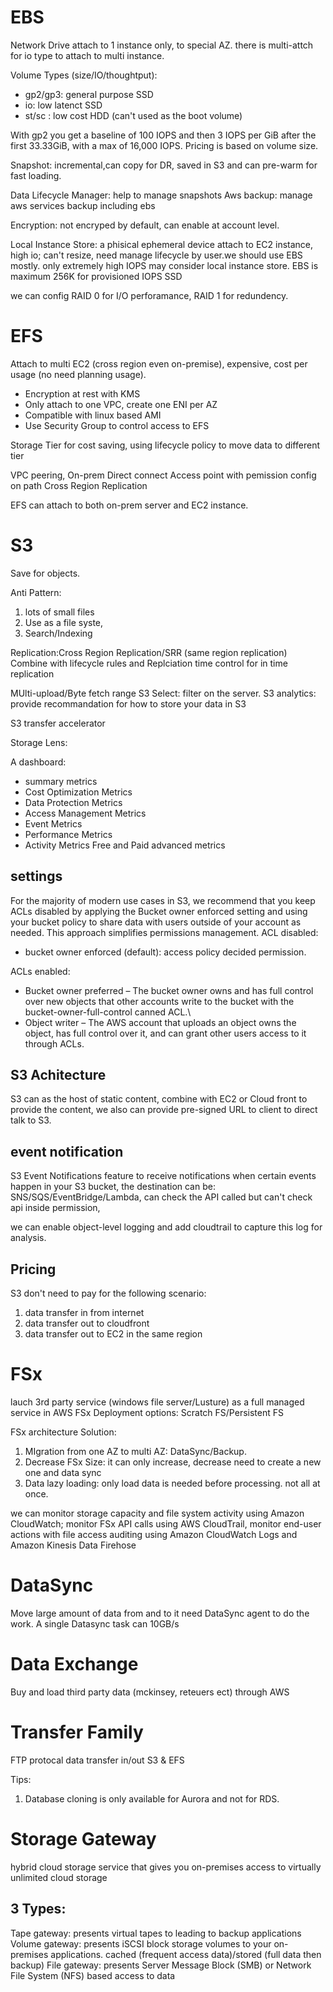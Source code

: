 # EBS

Network Drive attach to 1 instance only, to special AZ. there is multi-attch for io type to attach to multi instance.

Volume Types (size/IO/thoughtput):

- gp2/gp3: general purpose SSD
- io: low latenct SSD
- st/sc : low cost HDD (can't used as the boot volume)

With gp2 you get a baseline of 100 IOPS and then 3 IOPS per GiB after the first 33.33GiB, with a max of 16,000 IOPS. Pricing is based on volume size.

Snapshot: incremental,can copy for DR, saved in S3 and can pre-warm for fast loading.

Data Lifecycle Manager: help to manage snapshots
Aws backup: manage aws services backup including ebs

Encryption: not encryped by default, can enable at account level.

Local Instance Store: a phisical ephemeral device attach to EC2 instance, high io; can't resize, need manage lifecycle by user.we should use EBS mostly. only extremely high IOPS may consider local instance store. EBS is maximum 256K for provisioned IOPS SSD

we can config RAID 0 for I/O perforamance, RAID 1 for redundency.

# EFS

Attach to multi EC2 (cross region even on-premise), expensive, cost per usage (no need planning usage).

- Encryption at rest with KMS
- Only attach to one VPC, create one ENI per AZ
- Compatible with linux based AMI
- Use Security Group to control access to EFS

Storage Tier for cost saving, using lifecycle policy to move data to different tier

VPC peering, On-prem Direct connect
Access point with pemission config on path
Cross Region Replication

EFS can attach to both on-prem server and EC2 instance.

# S3

Save for objects.

Anti Pattern:

1. lots of small files
2. Use as a file syste,
3. Search/Indexing

Replication:Cross Region Replication/SRR (same region replication)
Combine with lifecycle rules and Replciation time control for in time replication

MUlti-upload/Byte fetch range
S3 Select: filter on the server.
S3 analytics: provide recommandation for how to store your data in S3

S3 transfer accelerator

Storage Lens:

A dashboard:

- summary metrics
- Cost Optimization Metrics
- Data Protection Metrics
- Access Management Metrics
- Event Metrics
- Performance Metrics
- Activity Metrics
  Free and Paid advanced metrics

## settings

For the majority of modern use cases in S3, we recommend that you keep ACLs disabled by applying the Bucket owner enforced setting and using your bucket policy to share data with users outside of your account as needed. This approach simplifies permissions management.
ACL disabled:

- bucket owner enforced (default): access policy decided permission.

ACLs enabled:

- Bucket owner preferred – The bucket owner owns and has full control over new objects that other accounts write to the bucket with the bucket-owner-full-control canned ACL.\
- Object writer – The AWS account that uploads an object owns the object, has full control over it, and can grant other users access to it through ACLs.

## S3 Achitecture

S3 can as the host of static content, combine with EC2 or Cloud front to provide the content, we also can provide pre-signed URL to client to direct talk to S3.

## event notification

S3 Event Notifications feature to receive notifications when certain events happen in your S3 bucket, the destination can be: SNS/SQS/EventBridge/Lambda, can check the API called but can't check api inside permission,

we can enable object-level logging and add cloudtrail to capture this log for analysis.

## Pricing

S3 don't need to pay for the following scenario:

1. data transfer in from internet
2. data transfer out to cloudfront
3. data transfer out to EC2 in the same region

# FSx

lauch 3rd party service (windows file server/Lusture) as a full managed service in AWS
FSx Deployment options: Scratch FS/Persistent FS

FSx architecture Solution:

1. MIgration from one AZ to multi AZ: DataSync/Backup.
2. Decrease FSx Size: it can only increase, decrease need to create a new one and data sync
3. Data lazy loading: only load data is needed before processing. not all at once.

we can monitor storage capacity and file system activity using Amazon CloudWatch; monitor FSx API calls using AWS CloudTrail, monitor end-user actions with file access auditing using Amazon CloudWatch Logs and Amazon Kinesis Data Firehose

# DataSync

Move large amount of data from and to
it need DataSync agent to do the work.
A single Datasync task can 10GB/s

# Data Exchange

Buy and load third party data (mckinsey, reteuers ect) through AWS

# Transfer Family

FTP protocal data transfer in/out S3 & EFS

Tips:

1. Database cloning is only available for Aurora and not for RDS.

# Storage Gateway

hybrid cloud storage service that gives you on-premises access to virtually unlimited cloud storage

## 3 Types:

Tape gateway: presents virtual tapes to leading to backup applications
Volume gateway: presents iSCSI block storage volumes to your on-premises applications. cached (frequent access data)/stored (full data then backup)
File gateway: presents Server Message Block (SMB) or Network File System (NFS) based access to data
